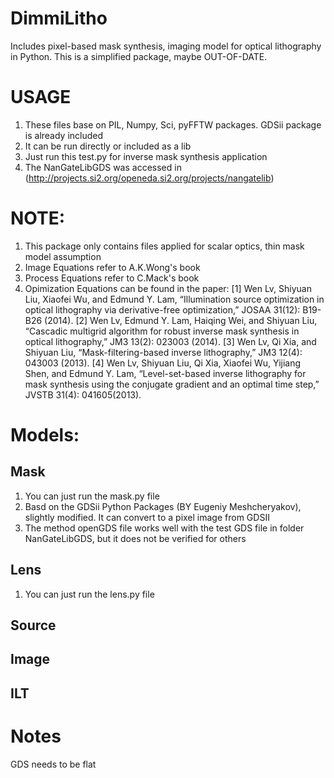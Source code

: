 # DimmiLitho

Includes pixel-based mask synthesis, imaging model for optical lithography in Python. This is a simplified package, maybe OUT-OF-DATE.

# USAGE

1. These files base on PIL, Numpy, Sci, pyFFTW packages. GDSii package is already included
2. It can be run directly or included as a lib
3. Just run this test.py for inverse mask synthesis application
3. The NanGateLibGDS was accessed in (http://projects.si2.org/openeda.si2.org/projects/nangatelib)

# NOTE:

1. This package only contains files applied for scalar optics, thin mask model assumption
2. Image Equations refer to A.K.Wong's book
3. Process Equations refer to C.Mack's book
4. Opimization Equations can be found in the paper:
   [1] Wen Lv, Shiyuan Liu, Xiaofei Wu, and Edmund Y. Lam, “Illumination source optimization in optical lithography via derivative-free optimization,” JOSAA 31(12): B19-B26 (2014).
   [2] Wen Lv, Edmund Y. Lam, Haiqing Wei, and Shiyuan Liu, “Cascadic multigrid algorithm for robust inverse mask synthesis in optical lithography,” JM3 13(2): 023003 (2014).
   [3] Wen Lv, Qi Xia, and Shiyuan Liu, “Mask-filtering-based inverse lithography,” JM3 12(4): 043003 (2013).
   [4] Wen Lv, Shiyuan Liu, Qi Xia, Xiaofei Wu, Yijiang Shen, and Edmund Y. Lam, “Level-set-based inverse lithography for mask synthesis using the conjugate gradient and an optimal time step,” JVSTB 31(4): 041605(2013).


# Models:

## Mask

1. You can just run the mask.py file
2. Basd on the GDSii Python Packages (BY Eugeniy Meshcheryakov), slightly modified. It can convert to a pixel image from GDSII
3. The method openGDS file works well with the test GDS file in folder NanGateLibGDS, but it does not be verified for others

## Lens

1. You can just run the lens.py file


## Source


## Image


## ILT


# Notes

GDS needs to be flat
